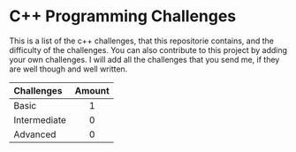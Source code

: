 # C++ Programming Challenges

This is a list of the c++ challenges, that this repositorie contains, and the difficulty of the challenges. You can also contribute to this project by adding your own challenges. I will add all the challenges that you send me, if they are well though and well written.

  Challenges | Amount
:-- | :--:
Basic | 1
Intermediate | 0
Advanced | 0 
